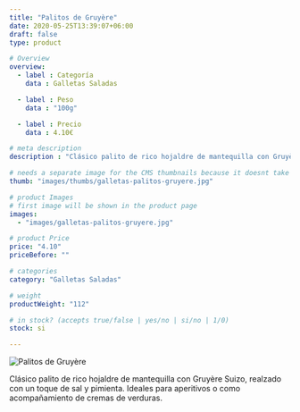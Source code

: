 ```yaml
---
title: "Palitos de Gruyère"
date: 2020-05-25T13:39:07+06:00
draft: false
type: product

# Overview
overview:
  - label : Categoría
    data : Galletas Saladas

  - label : Peso
    data : "100g"

  - label : Precio
    data : 4.10€

# meta description
description : "Clásico palito de rico hojaldre de mantequilla con Gruyère Suizo, realzado con un toque de sal y pimienta. Ideales para aperitivos o como acompañamiento de cremas de verduras."

# needs a separate image for the CMS thumbnails because it doesnt take arrays (slideshow images)
thumb: "images/thumbs/galletas-palitos-gruyere.jpg"

# product Images
# first image will be shown in the product page
images:
  - "images/galletas-palitos-gruyere.jpg"

# product Price
price: "4.10"
priceBefore: ""

# categories
category: "Galletas Saladas"

# weight
productWeight: "112"

# in stock? (accepts true/false | yes/no | si/no | 1/0)
stock: si

---
```

![Palitos de Gruyère](/images/galletas-palitos-gruyere.jpg "Palitos de Gruyère")

Clásico palito de rico hojaldre de mantequilla con Gruyère Suizo, realzado con un toque de sal y pimienta. Ideales para aperitivos o como acompañamiento de cremas de verduras.
